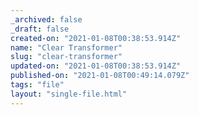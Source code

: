 ```yaml
---
_archived: false
_draft: false
created-on: "2021-01-08T00:38:53.914Z"
name: "Clear Transformer"
slug: "clear-transformer"
updated-on: "2021-01-08T00:38:53.914Z"
published-on: "2021-01-08T00:49:14.079Z"
tags: "file"
layout: "single-file.html"
---
```



